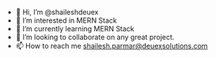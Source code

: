 - 👋 Hi, I’m @shaileshdeuex
- 👀 I’m interested in MERN Stack
- 🌱 I’m currently learning MERN Stack
- 💞️ I’m looking to collaborate on any great project.
- 📫 How to reach me shailesh.parmar@deuexsolutions.com

<!---
shaileshdeuex/shaileshdeuex is a ✨ special ✨ repository because its `README.md` (this file) appears on your GitHub profile.
You can click the Preview link to take a look at your changes.
--->
